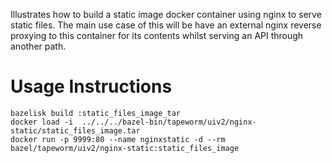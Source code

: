Illustrates how to build a static image docker container using nginx to serve static files. The main use case of this will be have an external nginx reverse proxying to this container for its contents whilst serving an API through another path.

# Usage Instructions

```
bazelisk build :static_files_image_tar
docker load -i  ../../../bazel-bin/tapeworm/uiv2/nginx-static/static_files_image.tar
docker run -p 9999:80 --name nginxstatic -d --rm  bazel/tapeworm/uiv2/nginx-static:static_files_image
```
